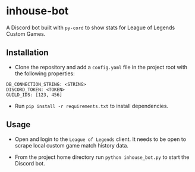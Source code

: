 # inhouse-bot


A Discord bot built with `py-cord` to show stats for League of Legends Custom Games.

## Installation

- Clone the repository and add a `config.yaml` file in the project root with the following properties:

```
DB_CONNECTION_STRING: <STRING>
DISCORD_TOKEN: <TOKEN>
GUILD_IDS: [123, 456]
```

- Run `pip install -r requirements.txt` to install dependencies.

## Usage

- Open and login to the `League of Legends` client. It needs to be open to scrape local custom game match history data.

- From the project home directory run `python inhouse_bot.py` to start the Discord bot.
